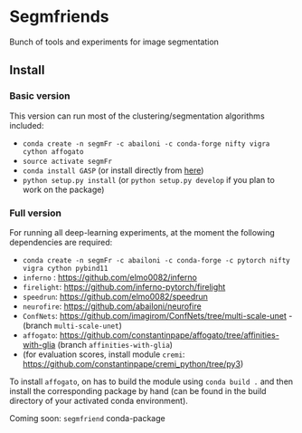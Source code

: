 # Segmfriends
Bunch of tools and experiments for image segmentation


## Install
### Basic version
This version can run most of the clustering/segmentation algorithms included:

- `conda create -n segmFr -c abailoni -c conda-forge nifty vigra cython affogato`
- `source activate segmFr`
- `conda install GASP` (or install directly from [here](https://github.com/abailoni/GASP))
- `python setup.py install` (or `python setup.py develop` if you plan to work on the package)

### Full version
For running all deep-learning experiments, at the moment the following dependencies are required:
- `conda create -n segmFr -c abailoni -c conda-forge -c pytorch nifty vigra cython pybind11`
- `inferno` : https://github.com/elmo0082/inferno
- `firelight`: https://github.com/inferno-pytorch/firelight
- `speedrun`: https://github.com/elmo0082/speedrun 
- `neurofire`: https://github.com/abailoni/neurofire
- `ConfNets`: https://github.com/imagirom/ConfNets/tree/multi-scale-unet - (branch `multi-scale-unet`)
- `affogato`: https://github.com/constantinpape/affogato/tree/affinities-with-glia (branch `affinities-with-glia`)
- (for evaluation scores, install module `cremi`: https://github.com/constantinpape/cremi_python/tree/py3)

To install `affogato`, on has to build the module using ```conda build .``` and then install the corresponding package by hand (can be found in the build directory of your activated conda environment).

Coming soon: `segmfriend` conda-package
